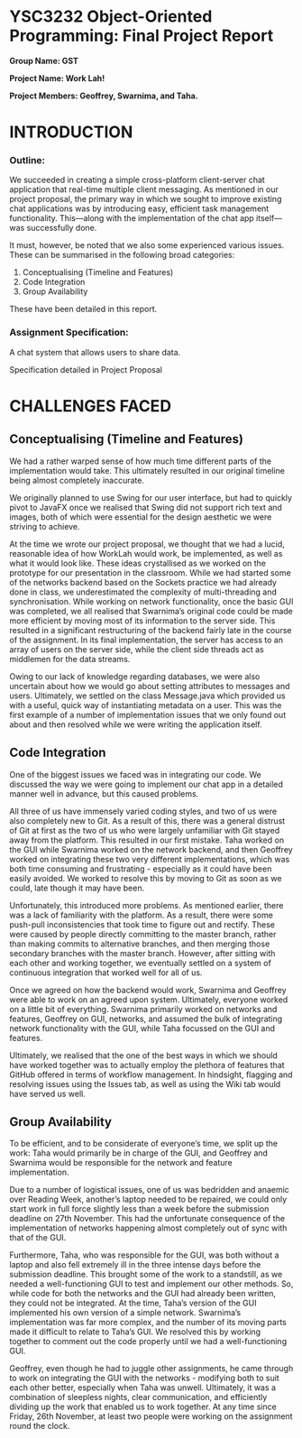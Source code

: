 # YSC3232 Object-Oriented Programming: Final Project Report

**Group Name: GST**

**Project Name: Work Lah!**

**Project Members: Geoffrey, Swarnima, and Taha.**

  

# INTRODUCTION

### Outline:

We succeeded in creating a simple cross-platform client-server chat application that real-time multiple client messaging. As mentioned in our project proposal, the primary way in which we sought to improve existing chat applications was by introducing easy, efficient task management functionality. This—along with the implementation of the chat app itself—was successfully done.

It must, however, be noted that we also some experienced various issues. These can be summarised in the following broad categories: 

1. Conceptualising (Timeline and Features) 
2. Code Integration 
3. Group Availability 

These have been detailed in this report.

### Assignment Specification: 

A chat system that allows users to share data.

 

Specification detailed in Project Proposal


# CHALLENGES FACED

## Conceptualising (Timeline and Features)

We had a rather warped sense of how much time different parts of the implementation would take. This ultimately resulted in our original timeline being almost completely inaccurate. 

We originally planned to use Swing for our user interface, but had to quickly pivot to JavaFX once we realised that Swing did not support rich text and images, both of which were essential for the design aesthetic we were striving to achieve. 

At the time we wrote our project proposal, we thought that we had a lucid, reasonable idea of how WorkLah would work, be implemented, as well as what it would look like. These ideas crystallised as we worked on the prototype for our presentation in the classroom. While we had started some of the networks backend based on the Sockets practice we had already done in class, we underestimated the complexity of multi-threading and synchronisation. While working on network functionality, once the basic GUI was completed, we all realised that Swarnima’s original code could be made more efficient by moving most of its information to the server side. This resulted in a significant restructuring of the backend fairly late in the course of the assignment. In its final implementation, the server has access to an array of users on the server side, while the client side threads act as middlemen for the data streams.

Owing to our lack of knowledge regarding databases, we were also uncertain about how we would go about setting attributes to messages and users. Ultimately, we settled on the class Message.java which provided us with a useful, quick way of instantiating metadata on a user. This was the first example of a number of implementation issues that we only found out about and then resolved while we were writing the application itself.

## Code Integration

One of the biggest issues we faced was in integrating our code. We discussed the way we were going to implement our chat app in a detailed manner well in advance, but this caused problems. 

All three of us have immensely varied coding styles, and two of us were also completely new to Git. As a result of this, there was a general distrust of Git at first as the two of us who were largely unfamiliar with Git stayed away from the platform. This resulted in our first mistake. Taha worked on the GUI while Swarnima worked on the network backend, and then Geoffrey worked on integrating these two very different implementations, which was both time consuming and frustrating - especially as it could have been easily avoided. We worked to resolve this by moving to Git as soon as we could, late though it may have been. 

Unfortunately, this introduced more problems. As mentioned earlier, there was a lack of familiarity with the platform. As a result, there were some push-pull inconsistencies that took time to figure out and rectify. These were caused by people directly committing to the master branch, rather than making commits to alternative branches, and then merging those secondary branches with the master branch. However, after sitting with each other and working together, we eventually settled on a system of continuous integration that worked well for all of us.

Once we agreed on how the backend would work, Swarnima and Geoffrey were able to work on an agreed upon system. Ultimately, everyone worked on a little bit of everything. Swarnima primarily worked on networks and features, Geoffrey on GUI, networks, and assumed the bulk of integrating network functionality with the GUI, while Taha focussed on the GUI and features. 

Ultimately, we realised that the one of the best ways in which we should have worked together was to actually employ the plethora of features that GitHub offered in terms of workflow management. In hindsight, flagging and resolving issues using the Issues tab, as well as using the Wiki tab would have served us well.

## Group Availability

To be efficient, and to be considerate of everyone’s time, we split up the work: Taha would primarily be in charge of the GUI, and Geoffrey and Swarnima would be responsible for the network and feature implementation. 

Due to a number of logistical issues, one of us was bedridden and anaemic over Reading Week, another’s laptop needed to be repaired, we could only start work in full force slightly less than a week before the submission deadline on 27th November. This had the unfortunate consequence of the implementation of networks happening almost completely out of sync with that of the GUI. 

Furthermore, Taha, who was responsible for the GUI, was both without a laptop and also fell extremely ill in the three intense days before the submission deadline. This brought some of the work to a standstill, as we needed a well-functioning GUI to test and implement our other methods. So, while code for both the networks and the GUI had already been written, they could not be integrated. At the time, Taha’s version of the GUI implemented his own version of a simple network. Swarnima’s implementation was far more complex, and the number of its moving parts made it difficult to relate to Taha’s GUI. We resolved this by working together to comment out the code properly until we had a well-functioning GUI. 

Geoffrey, even though he had to juggle other assignments, he came through to work on integrating the GUI with the networks - modifying both to suit each other better, especially when Taha was unwell. Ultimately, it was a combination of sleepless nights, clear communication, and efficiently dividing up the work that enabled us to work together. At any time since Friday, 26th November, at least two people were working on the assignment round the clock. 
